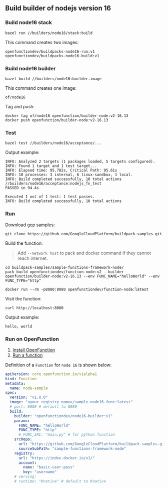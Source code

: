## Build builder of nodejs version 16

### Build node16 stack

```shell
bazel run //builders/node16/stack:build
```

This command creates two images:

```shell
openfunctiondev/buildpacks-node16-run:v1
openfunctiondev/buildpacks-node16-build:v1
```

### Build node16 builder

```shell
bazel build //builders/node16:builder.image
```

This command creates one image:

```shell
of/node16
```

Tag and push:

```shell
docker tag of/node16 openfunction/builder-node:v2-16.13
docker push openfunction/builder-node:v2-16.13
```

### Test

```shell
bazel test //builders/node16/acceptance/...
```

Output example:

```shell
INFO: Analyzed 2 targets (1 packages loaded, 5 targets configured).
INFO: Found 1 target and 1 test target...
INFO: Elapsed time: 95.782s, Critical Path: 95.61s
INFO: 10 processes: 3 internal, 6 linux-sandbox, 1 local.
INFO: Build completed successfully, 10 total actions
//builders/node16/acceptance:nodejs_fn_test                              PASSED in 94.4s

Executed 1 out of 1 test: 1 test passes.
INFO: Build completed successfully, 10 total actions
```

### Run

Download gcp samples:

```shell
git clone https://github.com/GoogleCloudPlatform/buildpack-samples.git
```

Build the function:

> Add `--network host` to pack and docker command if they cannot reach internet.

```shell
cd buildpack-samples/sample-functions-framework-node/
pack build openfunctiondev/function-node:v2 --builder openfunction/builder-node:v2-16.13 --env FUNC_NAME="helloWorld" --env FUNC_TYPE="http"

docker run --rm -p8080:8080 openfunctiondev/function-node:latest
```

Visit the function:

```shell
curl http://localhost:8080
```

Output example:

```shell
hello, world
```

### Run on OpenFunction

1. [Install OpenFunction](https://github.com/OpenFunction/OpenFunction#quickstart)
2. [Run a function](https://github.com/OpenFunction/OpenFunction#sample-run-a-function)

Definition of a ```Function``` for ```node 16``` is shown below:

```yaml
apiVersion: core.openfunction.io/v1alpha1
kind: Function
metadata:
  name: node-sample
spec:
  version: "v1.0.0"
  image: "<your registry name>/sample-node16-func:latest"
  # port: 8080 # default to 8080
  build:
    builder: "openfunctiondev/node16-builder:v1"
    params:
      FUNC_NAME: "helloWorld"
      FUNC_TYPE: "http"
      # FUNC_SRC: "main.py" # for python function
    srcRepo:
      url: "https://github.com/GoogleCloudPlatform/buildpack-samples.git"
      sourceSubPath: "sample-functions-framework-node"
    registry:
      url: "https://index.docker.io/v1/"
      account:
        name: "basic-user-pass"
        key: "username"
    # serving:
    # runtime: "Knative" # default to Knative
```
